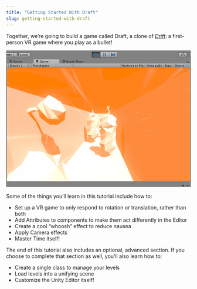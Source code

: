 ```yaml
---
title: "Getting Started With Draft"
slug: getting-started-with-draft
---
```


Together, we’re going to build a game called Draft, a clone of [*Drift*](https://vrjam.devpost.com/submissions/36336-drift): a first-person VR game where you play as a bullet!

![](../media/image116.gif)

Some of the things you’ll learn in this tutorial include how to:
-   Set up a VR game to only respond to rotation or translation, rather than both
-   Add Attributes to components to make them act differently in the Editor
-   Create a cool “whoosh” effect to reduce nausea
-   Apply Camera effects
-   Master Time itself!

The end of this tutorial also includes an optional, advanced section. If
you choose to complete that section as well, you’ll also learn how to:
-   Create a single class to manage your levels
-   Load levels into a unifying scene
-   Customize the Unity Editor itself!

